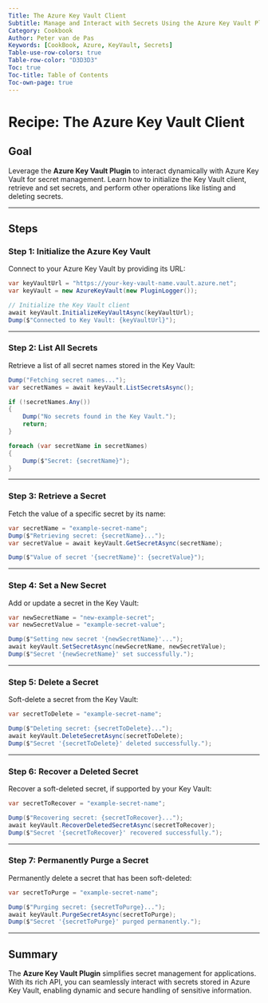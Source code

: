 ```yaml
---
Title: The Azure Key Vault Client
Subtitle: Manage and Interact with Secrets Using the Azure Key Vault Plugin
Category: Cookbook
Author: Peter van de Pas
Keywords: [CookBook, Azure, KeyVault, Secrets]
Table-use-row-colors: true
Table-row-color: "D3D3D3"
Toc: true
Toc-title: Table of Contents
Toc-own-page: true
---
```


# Recipe: The Azure Key Vault Client

## Goal

Leverage the **Azure Key Vault Plugin** to interact dynamically with Azure Key Vault for secret management. Learn how to initialize the Key Vault client, retrieve and set secrets, and perform other operations like listing and deleting secrets.

---

## Steps

### Step 1: Initialize the Azure Key Vault

Connect to your Azure Key Vault by providing its URL:

```csharp
var keyVaultUrl = "https://your-key-vault-name.vault.azure.net";
var keyVault = new AzureKeyVault(new PluginLogger());

// Initialize the Key Vault client
await keyVault.InitializeKeyVaultAsync(keyVaultUrl);
Dump($"Connected to Key Vault: {keyVaultUrl}");
```

---

### Step 2: List All Secrets

Retrieve a list of all secret names stored in the Key Vault:

```csharp
Dump("Fetching secret names...");
var secretNames = await keyVault.ListSecretsAsync();

if (!secretNames.Any())
{
    Dump("No secrets found in the Key Vault.");
    return;
}

foreach (var secretName in secretNames)
{
    Dump($"Secret: {secretName}");
}
```

---

### Step 3: Retrieve a Secret

Fetch the value of a specific secret by its name:

```csharp
var secretName = "example-secret-name";
Dump($"Retrieving secret: {secretName}...");
var secretValue = await keyVault.GetSecretAsync(secretName);

Dump($"Value of secret '{secretName}': {secretValue}");
```

---

### Step 4: Set a New Secret

Add or update a secret in the Key Vault:

```csharp
var newSecretName = "new-example-secret";
var newSecretValue = "example-secret-value";

Dump($"Setting new secret '{newSecretName}'...");
await keyVault.SetSecretAsync(newSecretName, newSecretValue);
Dump($"Secret '{newSecretName}' set successfully.");
```

---

### Step 5: Delete a Secret

Soft-delete a secret from the Key Vault:

```csharp
var secretToDelete = "example-secret-name";

Dump($"Deleting secret: {secretToDelete}...");
await keyVault.DeleteSecretAsync(secretToDelete);
Dump($"Secret '{secretToDelete}' deleted successfully.");
```

---

### Step 6: Recover a Deleted Secret

Recover a soft-deleted secret, if supported by your Key Vault:

```csharp
var secretToRecover = "example-secret-name";

Dump($"Recovering secret: {secretToRecover}...");
await keyVault.RecoverDeletedSecretAsync(secretToRecover);
Dump($"Secret '{secretToRecover}' recovered successfully.");
```

---

### Step 7: Permanently Purge a Secret

Permanently delete a secret that has been soft-deleted:

```csharp
var secretToPurge = "example-secret-name";

Dump($"Purging secret: {secretToPurge}...");
await keyVault.PurgeSecretAsync(secretToPurge);
Dump($"Secret '{secretToPurge}' purged permanently.");
```

---

## Summary

The **Azure Key Vault Plugin** simplifies secret management for applications. With its rich API, you can seamlessly interact with secrets stored in Azure Key Vault, enabling dynamic and secure handling of sensitive information.
